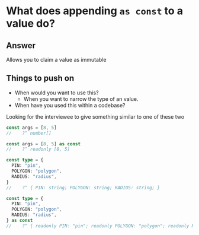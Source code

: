 # What does appending `as const` to a value do?

## Answer

Allows you to claim a value as immutable

## Things to push on

- When would you want to use this?
  - When you want to narrow the type of an value.
- When have you used this within a codebase?

Looking for the interviewee to give something similar to one of these two

```typescript
const args = [8, 5]
//    ?^ number[]

const args = [8, 5] as const
//    ?^ readonly [8, 5]

const type = {
  PIN: "pin",
  POLYGON: "polygon",
  RADIUS: "radius",
}
//    ?^ { PIN: string; POLYGON: string; RADIUS: string; }

const type = {
  PIN: "pin",
  POLYGON: "polygon",
  RADIUS: "radius",
} as const
//    ?^ { readonly PIN: "pin"; readonly POLYGON: "polygon"; readonly RADIUS: "radius"; }
```

